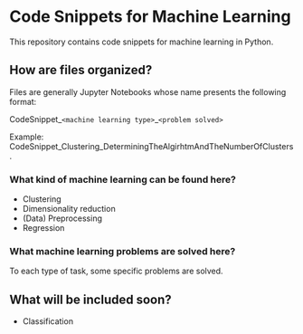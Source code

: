 # Code Snippets for Machine Learning

This repository contains code snippets for machine learning in Python.

## How are files organized?

Files are generally Jupyter Notebooks whose name presents the following format:

CodeSnippet_`<machine learning type>`_`<problem solved>`

Example: CodeSnippet_Clustering_DeterminingTheAlgirhtmAndTheNumberOfClusters.

### What kind of machine learning can be found here?

* Clustering
* Dimensionality reduction
* (Data) Preprocessing
* Regression

### What machine learning problems are solved here?

To each type of task, some specific problems are solved.

## What will be included soon?

* Classification
